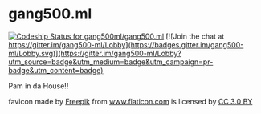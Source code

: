 # gang500.ml

[ ![Codeship Status for gang500ml/gang500.ml](https://app.codeship.com/projects/49313e20-1bc0-0136-7ebc-6e9d646fbd38/status?branch=master)](https://app.codeship.com/projects/284549)
[![Join the chat at https://gitter.im/gang500-ml/Lobby](https://badges.gitter.im/gang500-ml/Lobby.svg)](https://gitter.im/gang500-ml/Lobby?utm_source=badge&utm_medium=badge&utm_campaign=pr-badge&utm_content=badge)

Pam in da House!!

<div>favicon made by <a href="http://www.freepik.com" title="Freepik">Freepik</a> from <a href="https://www.flaticon.com/" title="Flaticon">www.flaticon.com</a> is licensed by <a href="http://creativecommons.org/licenses/by/3.0/" title="Creative Commons BY 3.0" target="_blank">CC 3.0 BY</a></div>
